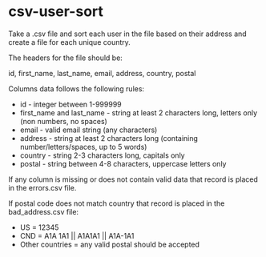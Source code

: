 # csv-user-sort

Take a .csv file and sort each user in the file based on their address and create a file for each unique country.

The headers for the file should be:

id, first_name, last_name, email, address, country, postal

Columns data follows the following rules:
- id - integer between 1-999999
- first_name and last_name - string at least 2 characters long, letters only (non numbers, no spaces)
- email - valid email string (any characters)
- address - string at least 2 characters long (containing number/letters/spaces, up to 5 words)
- country - string 2-3 characters long, capitals only
- postal - string between 4-8 characters, uppercase letters only

If any column is missing or does not contain valid data that record is placed in the errors.csv file.

If postal code does not match country that record is placed in the bad_address.csv file:
- US = 12345
- CND = A1A 1A1 || A1A1A1 || A1A-1A1
- Other countries = any valid postal should be accepted
